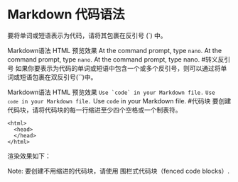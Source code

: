 # Markdown 代码语法
要将单词或短语表示为代码，请将其包裹在反引号 (`) 中。

Markdown语法	HTML	预览效果
At the command prompt, type `nano`.	At the command prompt, type <code>nano</code>.	At the command prompt, type nano.
#转义反引号
如果你要表示为代码的单词或短语中包含一个或多个反引号，则可以通过将单词或短语包裹在双反引号(``)中。

Markdown语法	HTML	预览效果
``Use `code` in your Markdown file.``	<code>Use `code` in your Markdown file.</code>	Use `code` in your Markdown file.
#代码块
要创建代码块，请将代码块的每一行缩进至少四个空格或一个制表符。

    <html>
      <head>
      </head>
    </html>
渲染效果如下：

<html>
  <head>
  </head>
</html>
Note: 要创建不用缩进的代码块，请使用 围栏式代码块（fenced code blocks）.